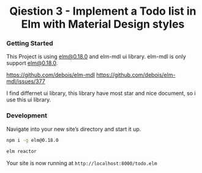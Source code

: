 <h1 align="center">
  Qiestion 3 - Implement a Todo list in Elm with Material Design styles
</h1>

### Getting Started 

This Project is using elm@0.18.0 and elm-mdl ui library.
elm-mdl is only support elm@0.18.0.

https://github.com/debois/elm-mdl
https://github.com/debois/elm-mdl/issues/377

I find differnet ui library, this library have most star and nice document,
so i use this ui library.

### Development

  Navigate into your new site’s directory and start it up.
  ```sh
  npm i -g elm@0.18.0

  elm reactor
  ```
  Your site is now running at `http://localhost:8000/todo.elm`
